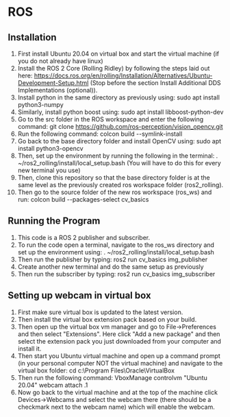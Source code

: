 # ROS
## Installation
1. First install Ubuntu 20.04 on virtual box and start the virtual machine (if you do not already have linux)
1. Install the ROS 2 Core (Rolling Ridley) by following the steps laid out here: https://docs.ros.org/en/rolling/Installation/Alternatives/Ubuntu-Development-Setup.html (Stop before the section Install Additional DDS Implementations (optional)).
2. Install python in the same directory as previously using: sudo apt install python3-numpy
3. Similarly, install python boost using: sudo apt install libboost-python-dev
4. Go to the src folder in the ROS workspace and enter the following command: git clone https://github.com/ros-perception/vision_opencv.git
5. Run the following command: colcon build --symlink-install
6. Go back to the base directory folder and install OpenCV using: sudo apt install python3-opencv
7. Then, set up the environment by running the following in the terminal: . ~/ros2_rolling/install/local_setup.bash (You will have to do this for every new terminal you use)
8. Then, clone this repository so that the base directory folder is at the same level as the previously created ros workspace folder (ros2_rolling).
9. Then go to the source folder of the new ros workspace (ros_ws) and run: colcon build --packages-select cv_basics
## Running the Program
1. This code is a ROS 2 publisher and subscriber.
2. To run the code open a terminal, navigate to the ros_ws directory and set up the environment using: . ~/ros2_rolling/install/local_setup.bash
3. Then run the publisher by typing: ros2 run cv_basics img_publisher
4. Create another new terminal and do the same setup as previously
5. Then run the subscriber by typing: ros2 run cv_basics img_subscriber
## Setting up webcam in virtual box
1. First make sure virtual box is updated to the latest version.
2. Then install the virtual box extension pack based on your build.
3. Then open up the virtual box vm manager and go to File->Preferences and then select "Extensions". Here click "Add a new package" and then select the extension pack you just downloaded from your computer and install it.
4. Then start you Ubuntu virtual machine and open up a command prompt (in your personal computer NOT the virtual machine) and navigate to the virtual box folder: cd c:\Program Files\Oracle\VirtualBox
5. Then run the following command: VboxManage controlvm "Ubuntu 20.04" webcam attach .1
6. Now go back to the virtual machine and at the top of the machine click Devices->Webcams and select the webcam there (there should be a checkmark next to the webcam name) which will enable the webcam.

